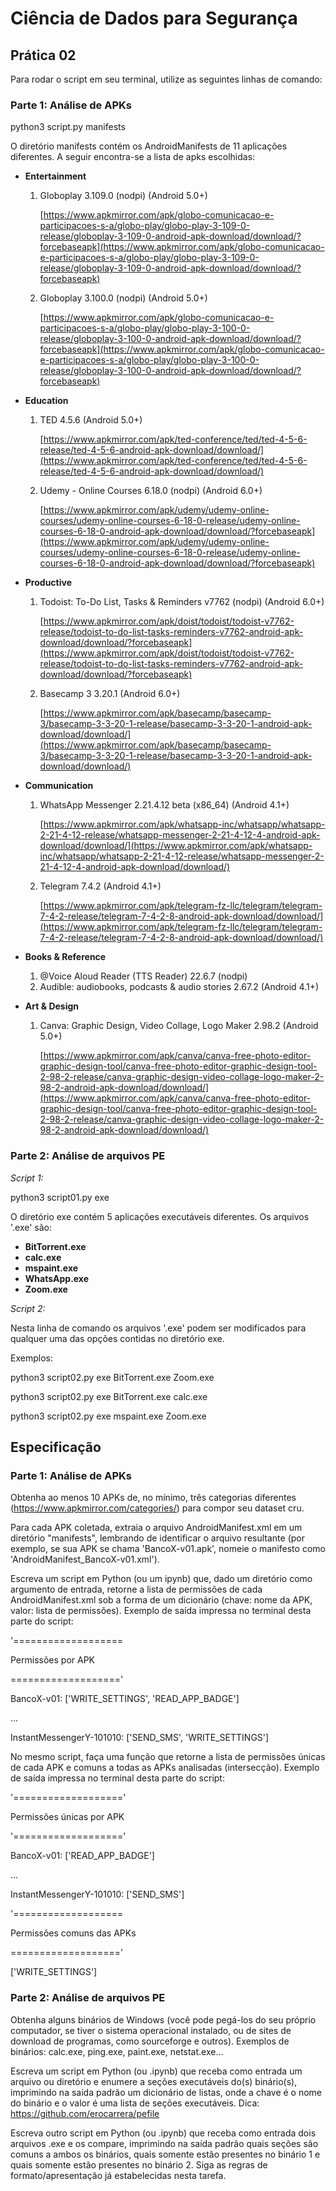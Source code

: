 # Ciência de Dados para Segurança 
## Prática 02
Para rodar o script em seu terminal, utilize as seguintes linhas de comando: 
### Parte 1: Análise de APKs
python3 script.py manifests

O diretório manifests contém os AndroidManifests de 11 aplicações diferentes. A seguir encontra-se a lista de apks escolhidas: 
- **Entertainment**
    1. Globoplay 3.109.0 (nodpi) (Android 5.0+)

        [https://www.apkmirror.com/apk/globo-comunicacao-e-participacoes-s-a/globo-play/globo-play-3-109-0-release/globoplay-3-109-0-android-apk-download/download/?forcebaseapk](https://www.apkmirror.com/apk/globo-comunicacao-e-participacoes-s-a/globo-play/globo-play-3-109-0-release/globoplay-3-109-0-android-apk-download/download/?forcebaseapk)

    2. Globoplay 3.100.0 (nodpi) (Android 5.0+)

        [https://www.apkmirror.com/apk/globo-comunicacao-e-participacoes-s-a/globo-play/globo-play-3-100-0-release/globoplay-3-100-0-android-apk-download/download/?forcebaseapk](https://www.apkmirror.com/apk/globo-comunicacao-e-participacoes-s-a/globo-play/globo-play-3-100-0-release/globoplay-3-100-0-android-apk-download/download/?forcebaseapk)

- **Education**
    1. TED 4.5.6 (Android 5.0+)

        [https://www.apkmirror.com/apk/ted-conference/ted/ted-4-5-6-release/ted-4-5-6-android-apk-download/download/](https://www.apkmirror.com/apk/ted-conference/ted/ted-4-5-6-release/ted-4-5-6-android-apk-download/download/)

    2. Udemy - Online Courses 6.18.0 (nodpi) (Android 6.0+)

        [https://www.apkmirror.com/apk/udemy/udemy-online-courses/udemy-online-courses-6-18-0-release/udemy-online-courses-6-18-0-android-apk-download/download/?forcebaseapk](https://www.apkmirror.com/apk/udemy/udemy-online-courses/udemy-online-courses-6-18-0-release/udemy-online-courses-6-18-0-android-apk-download/download/?forcebaseapk)

- **Productive**
    1. Todoist: To-Do List, Tasks & Reminders v7762 (nodpi) (Android 6.0+)

        [https://www.apkmirror.com/apk/doist/todoist/todoist-v7762-release/todoist-to-do-list-tasks-reminders-v7762-android-apk-download/download/?forcebaseapk](https://www.apkmirror.com/apk/doist/todoist/todoist-v7762-release/todoist-to-do-list-tasks-reminders-v7762-android-apk-download/download/?forcebaseapk)

    2. Basecamp 3 3.20.1 (Android 6.0+)

        [https://www.apkmirror.com/apk/basecamp/basecamp-3/basecamp-3-3-20-1-release/basecamp-3-3-20-1-android-apk-download/download/](https://www.apkmirror.com/apk/basecamp/basecamp-3/basecamp-3-3-20-1-release/basecamp-3-3-20-1-android-apk-download/download/)

- **Communication**
    1. WhatsApp Messenger 2.21.4.12 beta (x86_64) (Android 4.1+)

        [https://www.apkmirror.com/apk/whatsapp-inc/whatsapp/whatsapp-2-21-4-12-release/whatsapp-messenger-2-21-4-12-4-android-apk-download/download/](https://www.apkmirror.com/apk/whatsapp-inc/whatsapp/whatsapp-2-21-4-12-release/whatsapp-messenger-2-21-4-12-4-android-apk-download/download/)

    2. Telegram 7.4.2 (Android 4.1+)

        [https://www.apkmirror.com/apk/telegram-fz-llc/telegram/telegram-7-4-2-release/telegram-7-4-2-8-android-apk-download/download/](https://www.apkmirror.com/apk/telegram-fz-llc/telegram/telegram-7-4-2-release/telegram-7-4-2-8-android-apk-download/download/)

- **Books & Reference**
    1. @Voice Aloud Reader (TTS Reader) 22.6.7 (nodpi)
    2. Audible: audiobooks, podcasts & audio stories 2.67.2 (Android 4.1+)
- **Art & Design**
    1. Canva: Graphic Design, Video Collage, Logo Maker 2.98.2 (Android 5.0+)

        [https://www.apkmirror.com/apk/canva/canva-free-photo-editor-graphic-design-tool/canva-free-photo-editor-graphic-design-tool-2-98-2-release/canva-graphic-design-video-collage-logo-maker-2-98-2-android-apk-download/download/](https://www.apkmirror.com/apk/canva/canva-free-photo-editor-graphic-design-tool/canva-free-photo-editor-graphic-design-tool-2-98-2-release/canva-graphic-design-video-collage-logo-maker-2-98-2-android-apk-download/download/)
        
### Parte 2: Análise de arquivos PE
*Script 1:*

python3 script01.py exe

O diretório exe contém 5 aplicações executáveis diferentes. Os arquivos '.exe' são:
- **BitTorrent.exe**
- **calc.exe**
- **mspaint.exe**
- **WhatsApp.exe**
- **Zoom.exe**

*Script 2:*

Nesta linha de comando os arquivos '.exe' podem ser modificados para qualquer uma das opções contidas no diretório exe. 

Exemplos:

python3 script02.py exe BitTorrent.exe Zoom.exe

python3 script02.py exe BitTorrent.exe calc.exe

python3 script02.py exe mspaint.exe Zoom.exe

## Especificação
### Parte 1: Análise de APKs 

Obtenha ao menos 10 APKs de, no mínimo, três categorias diferentes (https://www.apkmirror.com/categories/) para compor seu dataset cru.

Para cada APK coletada, extraia o arquivo AndroidManifest.xml em um diretório "manifests", lembrando de identificar o arquivo resultante (por exemplo, se sua APK se chama 'BancoX-v01.apk', nomeie o manifesto como 'AndroidManifest_BancoX-v01.xml').

Escreva um script em Python (ou um ipynb) que, dado um diretório como argumento de entrada, retorne a lista de permissões de cada AndroidManifest.xml sob a forma de um dicionário (chave: nome da APK, valor: lista de permissões). Exemplo de saída impressa no terminal desta parte do script:

'===================

Permissões por APK

==================='

BancoX-v01: ['WRITE_SETTINGS', 'READ_APP_BADGE']

...

InstantMessengerY-101010: ['SEND_SMS', 'WRITE_SETTINGS']

No mesmo script, faça uma função que retorne a lista de permissões únicas de cada APK e comuns a todas as APKs analisadas (intersecção). Exemplo de saída impressa no terminal desta parte do script:

'==================='

Permissões únicas por APK

'==================='

BancoX-v01: ['READ_APP_BADGE']

...

InstantMessengerY-101010: ['SEND_SMS']

'===================

Permissões comuns das APKs

==================='

['WRITE_SETTINGS']

### Parte 2: Análise de arquivos PE
Obtenha alguns binários de Windows (você pode pegá-los do seu próprio computador, se tiver o sistema operacional instalado, ou de sites de download de programas, como sourceforge e outros). Exemplos de binários: calc.exe, ping.exe, paint.exe, netstat.exe...

Escreva um script em Python (ou .ipynb) que receba como entrada um arquivo ou diretório e enumere a seções executáveis do(s) binário(s), imprimindo na saída padrão um dicionário de listas, onde a chave é o nome do binário e o valor é uma lista de seções executáveis. Dica: https://github.com/erocarrera/pefile

Escreva outro script em Python (ou .ipynb) que receba como entrada dois arquivos .exe e os compare, imprimindo na saída padrão quais seções são comuns a ambos os binários, quais somente estão presentes no binário 1 e quais somente estão presentes no binário 2. Siga as regras de formato/apresentação já estabelecidas nesta tarefa.

